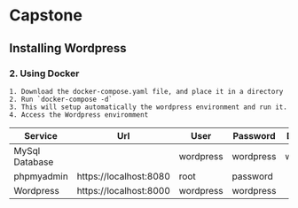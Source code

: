 # Capstone 

## Installing Wordpress

### 2. Using Docker
    1. Download the docker-compose.yaml file, and place it in a directory
    2. Run `docker-compose -d`
    3. This will setup automatically the wordpress environment and run it.
    4. Access the Wordpress enviromment
|Service|Url|User|Password|Database|
|--------------|----------|-----|--------|-----|
|MySql Database||wordpress|wordpress|wordpress|
|phpmyadmin|https://localhost:8080|root|password||
|Wordpress|https://localhost:8000|wordpress|wordpress||
      
